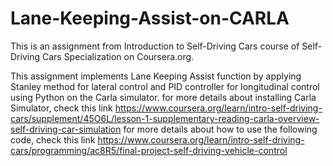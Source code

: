 # Lane-Keeping-Assist-on-CARLA
This is an assignment from Introduction to Self-Driving Cars course of Self-Driving Cars Specialization on Coursera.org.

This assignment implements Lane Keeping Assist function by applying Stanley method for lateral control and PID controller for longitudinal control using Python on the Carla simulator.
for more details about installing Carla Simulator, check this link https://www.coursera.org/learn/intro-self-driving-cars/supplement/45O6L/lesson-1-supplementary-reading-carla-overview-self-driving-car-simulation
for more details about how to use the following code, check this link https://www.coursera.org/learn/intro-self-driving-cars/programming/ac8R5/final-project-self-driving-vehicle-control
